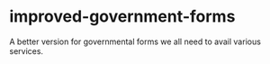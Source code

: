 # improved-government-forms
A better version for governmental forms we all need to avail various services. 
